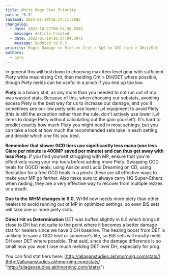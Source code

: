 ```yaml
---
title: White Mage Stat Priority
patch: "6.3"
lastmod: 2023-01-19T16:37:11.068Z
changelog:
  - date: 2021-10-27T00:54:56.938Z
    message: Article Created
  - date: 2023-01-19T16:37:04.397Z
    message: Updated to 6.3
priority: Magic Damage >> Mind >> Crit > SpS to GCD tier > DHit/Det
authors:
  - pyre
---
```


In general this will boil down to choosing max item level gear with sufficient Piety while maximizing Crit, then melding Crit > DH/DET where possible, though Piety melds can be useful in a pinch if you end up too low.

**Piety** is a binary stat, as any more than you needed to not run out of mp was wasted stats. Because of this, when choosing our substats, avoiding excess Piety is the best way for us to increase our damage, and you'll sometimes see our low piety sets use lower iLvl equipment to avoid Piety (this is still the exception rather than the rule, don't actively use lower iLvl items to dodge Piety without calculating out the gain yourself). It's hard to predict exactly how much Piety you might need in most settings, but you can take a look at how much the recommended sets take in each setting and decide which one fits you best.

**Remember that slower GCD tiers use significantly less mana (one less Glare per minute is 400MP saved per minute) and can thus get away with less Piety.** If you find yourself struggling with MP, ensure that you're effectively using your mp tools before adding more Piety. Swapping GCD heals for OGCD heals, using Assize and Lucid Dreaming on CD, using Recitation for a free GCD heals in a pinch: these are all effective ways to make your MP go farther. Also make sure to always carry HQ Super-Ethers when raiding, they are a very effective way to recover from multiple rezzes or a death.

**Due to the WHM changes in 6.0,** WHM now needs more piety than other healers to avoid running out of MP in optimized settings, so even BiS sets will take one or more piety slots.

**Direct Hit vs Determination**
DET was buffed slightly in 6.0 which brings it close to DH but not quite to the point where it becomes a better damage stat for healers since we have 0 DH baseline. The healing boost from DET is unlikely to save a GCD heal or someone's life, so BiS sets will mostly meld DH over DET where possible. That said, since the damage difference is so small now you won't lose much melding DET over DH, especially for prog.

You can find stat tiers here: [http://allaganstudies.akhmorning.com/stats/](http://allaganstudies.akhmorning.com/stats/ "http://allaganstudies.akhmorning.com/stats/")
